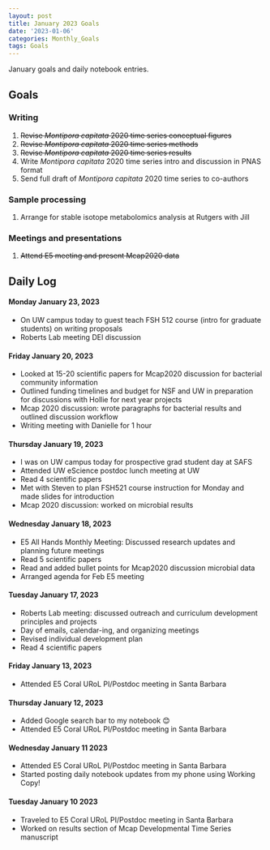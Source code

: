 ```yaml
---
layout: post
title: January 2023 Goals
date: '2023-01-06'
categories: Monthly_Goals
tags: Goals
---
```


January goals and daily notebook entries. 

## Goals  

### Writing  
              
1. ~~Revise *Montipora capitata* 2020 time series conceptual figures~~   
2. ~~Revise *Montipora capitata* 2020 time series methods~~  
3. ~~Revise *Montipora capitata* 2020 time series results~~  
4. Write *Montipora capitata* 2020 time series intro and discussion in PNAS format
5. Send full draft of *Montipora capitata* 2020 time series to co-authors  

### Sample processing  

1. Arrange for stable isotope metabolomics analysis at Rutgers with Jill

### Meetings and presentations

1. ~~Attend E5 meeting and present Mcap2020 data~~   

## **Daily Log**   

#### Monday January 23, 2023  

- On UW campus today to guest teach FSH 512 course (intro for graduate students) on writing proposals 
- Roberts Lab meeting DEI discussion 

#### Friday January 20, 2023  

- Looked at 15-20 scientific papers for Mcap2020 discussion for bacterial community information
- Outlined funding timelines and budget for NSF and UW in preparation for discussions with Hollie for next year projects 
- Mcap 2020 discussion: wrote paragraphs for bacterial results and outlined discussion workflow 
- Writing meeting with Danielle for 1 hour  

#### Thursday January 19, 2023  

- I was on UW campus today for prospective grad student day at SAFS
- Attended UW eScience postdoc lunch meeting at UW  
- Read 4 scientific papers 
- Met with Steven to plan FSH521 course instruction for Monday and made slides for introduction
- Mcap 2020 discussion: worked on microbial results    

#### Wednesday January 18, 2023  

- E5 All Hands Monthly Meeting: Discussed research updates and planning future meetings  
- Read 5 scientific papers
- Read and added bullet points for Mcap2020 discussion microbial data 
- Arranged agenda for Feb E5 meeting

#### Tuesday January 17, 2023  

- Roberts Lab meeting: discussed outreach and curriculum development principles and projects 
- Day of emails, calendar-ing, and organizing meetings 
- Revised individual development plan  
- Read 4 scientific papers  

#### Friday January 13, 2023   

- Attended E5 Coral URoL PI/Postdoc meeting in Santa Barbara

#### Thursday January 12, 2023  

- Added Google search bar to my notebook 😊   
- Attended E5 Coral URoL PI/Postdoc meeting in Santa Barbara

#### Wednesday January 11 2023 

- Attended E5 Coral URoL PI/Postdoc meeting in Santa Barbara 
- Started posting daily notebook updates from my phone using Working Copy! 

#### Tuesday January 10 2023

- Traveled to E5 Coral URoL PI/Postdoc meeting in Santa Barbara 
- Worked on results section of Mcap Developmental Time Series manuscript 

